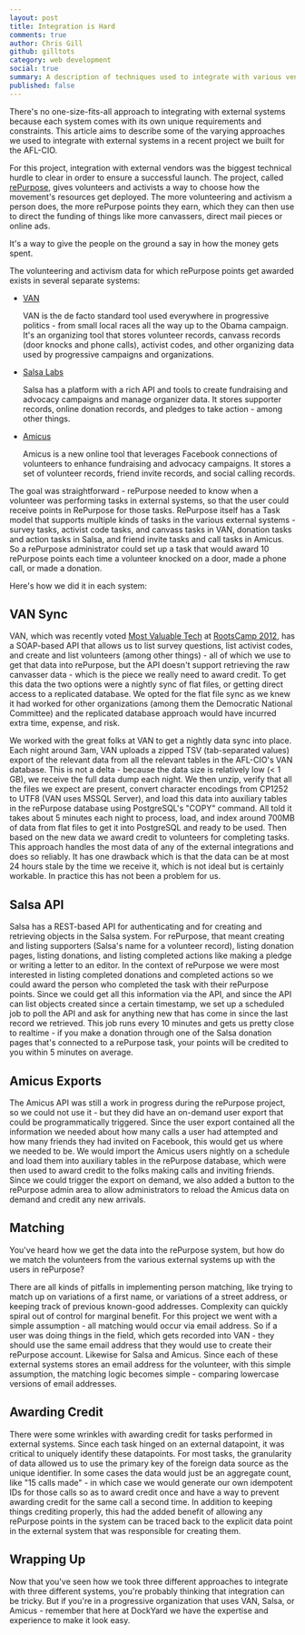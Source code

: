 ```yaml
---
layout: post
title: Integration is Hard
comments: true
author: Chris Gill
github: gilltots
category: web development
social: true
summary: A description of techniques used to integrate with various vendors on a recent DockYard project for the AFL-CIO.
published: false
---
```


There's no one-size-fits-all approach to integrating with external systems because each system comes with its own unique requirements and constraints.  This article aims to describe some of the varying approaches we used to integrate with external systems in a recent project we built for the AFL-CIO.

For this project, integration with external vendors was the biggest technical hurdle to clear in order to ensure a successful launch.  The project, called [rePurpose](http://repurpose.workersvoice.org/), gives volunteers and activists a way to choose how the movement's resources get deployed.  The more volunteering and activism a person does, the more rePurpose points they earn, which they can then use to direct the funding of things like more canvassers, direct mail pieces or online ads.  

It's a way to give the people on the ground a say in how the money gets spent.

The volunteering and activism data for which rePurpose points get awarded exists in several separate systems:

* [VAN](http://www.ngpvan.com)

    VAN is the de facto standard tool used everywhere in progressive politics - from small local races all the way up to the Obama campaign.  It's an organizing tool that stores volunteer records, canvass records (door knocks and phone calls), activist codes, and other organizing data used by progressive campaigns and organizations.

* [Salsa Labs](http://www.salsalabs.com)

    Salsa has a platform with a rich API and tools to create fundraising and advocacy campaigns and manage organizer data.  It stores supporter records, online donation records, and pledges to take action - among other things.

* [Amicus](http://amicushq.com/)

    Amicus is a new online tool that leverages Facebook connections of volunteers to enhance fundraising and advocacy campaigns.  It stores a set of volunteer records, friend invite records, and social calling records.

The goal was straightforward - rePurpose needed to know when a volunteer was performing tasks in external systems, so that the user could receive points in RePurpose for those tasks.  RePurpose itself has a Task model that supports multiple kinds of tasks in the various external systems - survey tasks, activist code tasks, and canvass tasks in VAN, donation tasks and action tasks in Salsa, and friend invite tasks and call tasks in Amicus.  So a rePurpose administrator could set up a task that would award 10 rePurpose points each time a volunteer knocked on a door, made a phone call, or made a donation.

Here's how we did it in each system:

## VAN Sync ##

VAN, which was recently voted [Most Valuable Tech](http://rootscamp.neworganizing.com/awards/2012/) at [RootsCamp 2012](http://rootscamp.neworganizing.com/), has a SOAP-based API that allows us to list survey questions, list activist codes, and create and list volunteers (among other things) - all of which we use to get that data into rePurpose, but the API doesn't support retrieving the raw canvasser data - which is the piece we really need to award credit.  To get this data the two options were a nightly sync of flat files, or getting direct access to a replicated database.  We opted for the flat file sync as we knew it had worked for other organizations (among them the Democratic National Committee) and the replicated database approach would have incurred extra time, expense, and risk.

We worked with the great folks at VAN to get a nightly data sync into place.  Each night around 3am, VAN uploads a zipped TSV (tab-separated values) export of the relevant data from all the relevant tables in the AFL-CIO's VAN database.  This is not a delta - because the data size is relatively low (< 1 GB), we receive the full data dump each night.  We then unzip, verify that all the files we expect are present, convert character encodings from CP1252 to UTF8 (VAN uses MSSQL Server), and load this data into auxiliary tables in the rePurpose database using PostgreSQL's "COPY" command.  All told it takes about 5 minutes each night to process, load, and index around 700MB of data from flat files to get it into PostgreSQL and ready to be used.  Then based on the new data we award credit to volunteers for completing tasks.  This approach handles the most data of any of the external integrations and does so reliably.  It has one drawback which is that the data can be at most 24 hours stale by the time we receive it, which is not ideal but is certainly workable.  In practice this has not been a problem for us.

## Salsa API ##

Salsa has a REST-based API for authenticating and for creating and retrieving objects in the Salsa system.  For rePurpose, that meant creating and listing supporters (Salsa's name for a volunteer record), listing donation pages, listing donations, and listing completed actions like making a pledge or writing a letter to an editor.  In the context of rePurpose we were most interested in listing completed donations and completed actions so we could award the person who completed the task with their rePurpose points.  Since we could get all this information via the API, and since the API can list objects created since a certain timestamp, we set up a scheduled job to poll the API and ask for anything new that has come in since the last record we retrieved.  This job runs every 10 minutes and gets us pretty close to realtime - if you make a donation through one of the Salsa donation pages that's connected to a rePurpose task, your points will be credited to you within 5 minutes on average.

## Amicus Exports ##

The Amicus API was still a work in progress during the rePurpose project, so we could not use it - but they did have an on-demand user export that could be programmatically triggered.  Since the user export contained all the information we needed about how many calls a user had attempted and how many friends they had invited on Facebook, this would get us where we needed to be.  We would import the Amicus users nightly on a schedule and load them into auxiliary tables in the rePurpose database, which were then used to award credit to the folks making calls and inviting friends.  Since we could trigger the export on demand, we also added a button to the rePurpose admin area to allow administrators to reload the Amicus data on demand and credit any new arrivals.

## Matching ##

You've heard how we get the data into the rePurpose system, but how do we match the volunteers from the various external systems up with the users in rePurpose?  

There are all kinds of pitfalls in implementing person matching, like trying to match up on variations of a first name, or variations of a street address, or keeping track of previous known-good addresses.  Complexity can quickly spiral out of control for marginal benefit.  For this project we went with a simple assumption - all matching would occur via email address.  So if a user was doing things in the field, which gets recorded into VAN - they should use the same email address that they would use to create their rePurpose account.  Likewise for Salsa and Amicus.  Since each of these external systems stores an email address for the volunteer, with this simple assumption, the matching logic becomes simple - comparing lowercase versions of email addresses.

## Awarding Credit ##

There were some wrinkles with awarding credit for tasks performed in external systems.  Since each task hinged on an external datapoint, it was critical to uniquely identify these datapoints.  For most tasks, the granularity of data allowed us to use the primary key of the foreign data source as the unique identifier.  In some cases the data would just be an aggregate count, like "15 calls made" - in which case we would generate our own idempotent IDs for those calls so as to award credit once and have a way to prevent awarding credit for the same call a second time.  In addition to keeping things crediting properly, this had the added benefit of allowing any rePurpose points in the system can be traced back to the explicit data point in the external system that was responsible for creating them.

## Wrapping Up ##

Now that you've seen how we took three different approaches to integrate with three different systems, you're probably thinking that integration can be tricky.  But if you're in a progressive organization that uses VAN, Salsa, or Amicus - remember that here at DockYard we have the expertise and experience to make it look easy.
